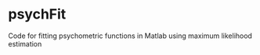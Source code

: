 psychFit
========

Code for fitting psychometric functions in Matlab using maximum likelihood estimation
